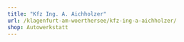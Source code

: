 ```yaml
---
title: "Kfz Ing. A. Aichholzer"
url: /klagenfurt-am-woerthersee/kfz-ing-a-aichholzer/
shop: Autowerkstatt
---
```

